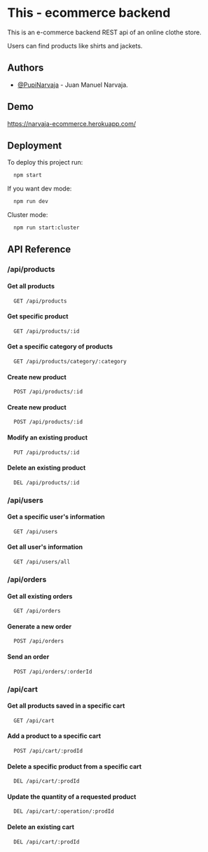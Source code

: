 
# This - ecommerce backend

This is an e-commerce backend REST api of an online clothe store.

Users can find products like shirts and jackets.

## Authors

- [@PupiNarvaja](https://github.com/PupiNarvaja) - Juan Manuel Narvaja.


## Demo

https://narvaja-ecommerce.herokuapp.com/


## Deployment

To deploy this project run:

```bash
  npm start
```

If you want dev mode:

```bash
  npm run dev
```

Cluster mode:
```bash
  npm run start:cluster
```




## API Reference

### /api/products

#### Get all products

```http
  GET /api/products
```

#### Get specific product

```http
  GET /api/products/:id
```

#### Get a specific category of products

```http
  GET /api/products/category/:category
```

#### Create new product

```http
  POST /api/products/:id
```

#### Create new product

```http
  POST /api/products/:id
```

#### Modify an existing product

```http
  PUT /api/products/:id
```

#### Delete an existing product

```http
  DEL /api/products/:id
```

### /api/users

#### Get a specific user's information

```http
  GET /api/users
```

#### Get all user's information

```http
  GET /api/users/all
```

### /api/orders

#### Get all existing orders

```http
  GET /api/orders
```

#### Generate a new order

```http
  POST /api/orders
```

#### Send an order

```http
  POST /api/orders/:orderId
```

### /api/cart

#### Get all products saved in a specific cart

```http
  GET /api/cart
```

#### Add a product to a specific cart

```http
  POST /api/cart/:prodId
```

#### Delete a specific product from a specific cart

```http
  DEL /api/cart/:prodId
```

#### Update the quantity of a requested product

```http
  DEL /api/cart/:operation/:prodId
```

#### Delete an existing cart

```http
  DEL /api/cart/:prodId
```
## 

